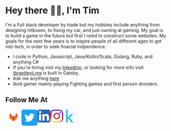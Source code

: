 # Hey there 👋🏾, I'm Tim

I'm a Full stack developer by trade but my hobbies include anything from designing hitboxes, to fixing my car, and just owning at gaming. My goal is to build a game in the future but first I need to construct some websites. My goals for the next few years is to inspire people of all different ages to get into tech, in order to seek finacial indpendence.

- I code in Python, Javascript, Java/Kotlin/Scala, Golang, Ruby, and anything C#
- If you're hiring visit my [linkedInn](https://www.linkedin.com/in/timothy-brantley-ii-22263228/), or looking for more info visit [tbrantleyii.me](https://tbrantleyii.me) is built in Gatsby.
- Ask me anything [here](https://github.com/theCompanyDream/theCompanyDream/issues)
- Avid gamer mainly playing Fighting games and first person shooters.

## Follow Me At

<a href="https://gitlab.com/theCompanyDream"> 
    <img width="50px" align="left" src="https://raw.githubusercontent.com/theCompanyDream/theCompanyDream/master/imgs/gitlab.png" />
</a>

<a href="https://twitter.com/thecompanydream?lang=en"> 
    <img width="50px" align="left" src="https://raw.githubusercontent.com/theCompanyDream/theCompanyDream/master/imgs/twitter.png" />
</a>

<a href="https://www.linkedin.com/in/timothy-brantley-ii-22263228/"> 
    <img width="40px" align="left" src="https://raw.githubusercontent.com/theCompanyDream/theCompanyDream/master/imgs/linkedinn.png" />
</a>

<a href="https://www.instagram.com/oxking8080/"> 
    <img width="40px" align="left" src="https://raw.githubusercontent.com/theCompanyDream/theCompanyDream/master/imgs/instagram.png" />
</a>

<a href="https://raw.githubusercontent.com/theCompanyDream/theCompanyDream/master/imgs/kaggle.svg"> 
    <img width="40px" align="left" src="https://raw.githubusercontent.com/theCompanyDream/theCompanyDream/master/imgs/kaggle.svg" />
</a>